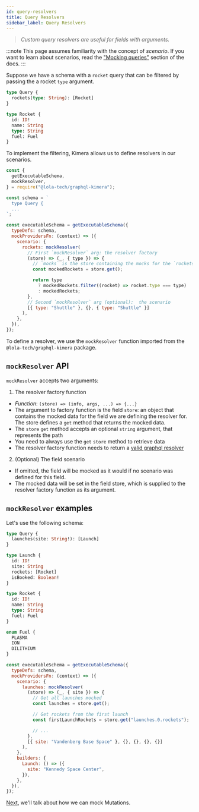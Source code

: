 ```yaml
---
id: query-resolvers
title: Query Resolvers
sidebar_label: Query Resolvers
---
```


> _Custom query resolvers are useful for fields with arguments._

:::note
This page assumes familiarity with the concept of _scenario_. If you want to learn about scenarios, read the ["Mocking queries"](/graphql-kimera/docs/mocking-queries-scenario) section of the docs.
:::

Suppose we have a schema with a `rocket` query that can be filtered by passing the a rocket `type` argument.

```graphql
type Query {
  rockets(type: String): [Rocket]
}

type Rocket {
  id: ID!
  name: String
  type: String
  fuel: Fuel
}
```

To implement the filtering, Kimera allows us to define resolvers in our scenarios.

```js {15-27}
const {
  getExecutableSchema,
  mockResolver,
} = require("@lola-tech/graphql-kimera");

const schema = `
  type Query {
  ...
`;

const executableSchema = getExecutableSchema({
  typeDefs: schema,
  mockProvidersFn: (context) => ({
    scenario: {
      rockets: mockResolver(
        // First `mockResolver` arg: the resolver factory
        (store) => (_, { type }) => {
          // `mocks` is the store containing the mocks for the `rockets` field.
          const mockedRockets = store.get();

          return type
            ? mockedRockets.filter((rocket) => rocket.type === type)
            : mockedRockets;
        },
        // Second `mockResolver` arg (optional):  the scenario
        [{ type: "Shuttle" }, {}, { type: "Shuttle" }]
      ),
    },
  }),
});
```

To define a resolver, we use the `mockResolver` function imported from the `@lola-tech/graphql-kimera` package.

## `mockResolver` API

`mockResolver` accepts two arguments:

1. The resolver factory function

- _Function_: `(store) => (info, args, ...) => {...}`
- The argument to factory function is the field `store`: an object that contains the mocked data for the field we are defining the resolver for. The store defines a `get` method that returns the mocked data.
- The `store` `get` method accepts an optional `string` argument, that represents the path
- You need to always use the `get` `store` method to retrieve data
- The resolver factory function needs to return a [valid graphql resolver](/graphql-kimera/docs/glossary#resolver)

2. (Optional) The field scenario

- If omitted, the field will be mocked as it would if no scenario was defined for this field.
- The mocked data will be set in the field store, which is supplied to the resolver factory function as its argument.

## `mockResolver` examples

Let's use the following schema:

```graphql
type Query {
  launches(site: String!): [Launch]
}

type Launch {
  id: ID!
  site: String
  rockets: [Rocket]
  isBooked: Boolean!
}

type Rocket {
  id: ID!
  name: String
  type: String
  fuel: Fuel
}

enum Fuel {
  PLASMA
  ION
  DILITHIUM
}
```

```js {5-17}
const executableSchema = getExecutableSchema({
  typeDefs: schema,
  mockProvidersFn: (context) => ({
    scenario: {
      launches: mockResolver(
        (store) => (_, { site }) => {
          // Get all launches mocked
          const launches = store.get();

          // Get rockets from the first launch
          const firstLaunchRockets = store.get("launches.0.rockets");

          // ...
        },
        [{ site: "Vandenberg Base Space" }, {}, {}, {}, {}]
      ),
    },
    builders: {
      Launch: () => ({
        site: "Kennedy Space Center",
      }),
    },
  }),
});
```

[Next](/graphql-kimera/docs/mocking-mutations), we'll talk about how we can mock Mutations.
